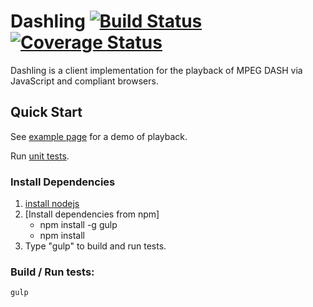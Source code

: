 # Dashling [![Build Status](https://travis-ci.org/dzearing/dashling.png?branch=gh-pages)](https://travis-ci.org/dzearing/dashling) [![Coverage Status](https://coveralls.io/repos/dzearing/dashling/badge.png?branch=gh-pages)](https://coveralls.io/r/dzearing/dashling?branch=gh-pages)

Dashling is a client implementation for the playback of MPEG DASH via JavaScript and compliant browsers.

## Quick Start

See [example page](http://dzearing.github.io/dashling/examples/index.html) for a demo of playback.

Run [unit tests](http://dzearing.github.io/dashling/test/unitTests.html).

### Install Dependencies
1. [install nodejs](http://nodejs.org/)
2. [Install dependencies from npm]
    * npm install -g gulp
    * npm install
3. Type "gulp" to build and run tests.

### Build / Run tests:
```
gulp
```

